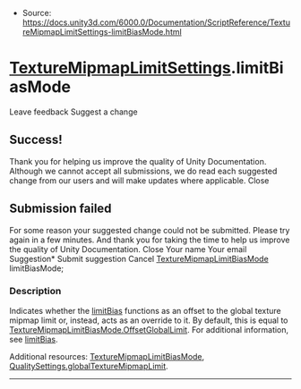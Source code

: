 * Source: https://docs.unity3d.com/6000.0/Documentation/ScriptReference/TextureMipmapLimitSettings-limitBiasMode.html

#  [TextureMipmapLimitSettings](https://docs.unity3d.com/6000.0/Documentation/ScriptReference/TextureMipmapLimitSettings.html).limitBiasMode
Leave feedback
Suggest a change
## Success!
Thank you for helping us improve the quality of Unity Documentation. Although we cannot accept all submissions, we do read each suggested change from our users and will make updates where applicable.
Close
## Submission failed
For some reason your suggested change could not be submitted. Please <a>try again</a> in a few minutes. And thank you for taking the time to help us improve the quality of Unity Documentation.
Close
Your name Your email Suggestion* Submit suggestion
Cancel
[TextureMipmapLimitBiasMode](https://docs.unity3d.com/6000.0/Documentation/ScriptReference/TextureMipmapLimitBiasMode.html) limitBiasMode; 
### Description
Indicates whether the [limitBias](https://docs.unity3d.com/6000.0/Documentation/ScriptReference/TextureMipmapLimitSettings-limitBias.html) functions as an offset to the global texture mipmap limit or, instead, acts as an override to it.
By default, this is equal to [TextureMipmapLimitBiasMode.OffsetGlobalLimit](https://docs.unity3d.com/6000.0/Documentation/ScriptReference/TextureMipmapLimitBiasMode.OffsetGlobalLimit.html). For additional information, see [limitBias](https://docs.unity3d.com/6000.0/Documentation/ScriptReference/TextureMipmapLimitSettings-limitBias.html).  
  
Additional resources: [TextureMipmapLimitBiasMode](https://docs.unity3d.com/6000.0/Documentation/ScriptReference/TextureMipmapLimitBiasMode.html), [QualitySettings.globalTextureMipmapLimit](https://docs.unity3d.com/6000.0/Documentation/ScriptReference/QualitySettings-globalTextureMipmapLimit.html).
* * *
